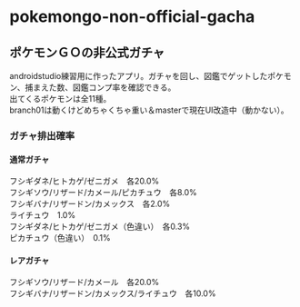 # pokemongo-non-official-gacha

## ポケモンＧＯの非公式ガチャ  
androidstudio練習用に作ったアプリ。ガチャを回し、図鑑でゲットしたポケモン、捕まえた数、図鑑コンプ率を確認できる。   
出てくるポケモンは全11種。   
branch01は動くけどめちゃくちゃ重い＆masterで現在UI改造中（動かない）。

### ガチャ排出確率  
#### 通常ガチャ  
フシギダネ/ヒトカゲ/ゼニガメ　各20.0%  
フシギソウ/リザード/カメール/ピカチュウ　各8.0%  
フシギバナ/リザードン/カメックス　各2.0%  
ライチュウ　1.0%  
フシギダネ/ヒトカゲ/ゼニガメ（色違い）　各0.3%  
ピカチュウ（色違い）　0.1%  

#### レアガチャ  
フシギソウ/リザード/カメール　各20.0%  
フシギバナ/リザードン/カメックス/ライチュウ　各10.0%  
